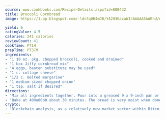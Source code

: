 ```yaml
---
source: www.cookbooks.com/Recipe-Details.aspx?id=800432
title: Broccoli Cornbread
image: https://1.bp.blogspot.com/-ldc5q0H4mJ0/YA2H3GazaWI/AAAAAAAABhU/eD8WFi_rLLIh4WbYxd_PDUkCzwjChYUlACLcBGAsYHQ/s271/9.png

yield: 6
ratingValue: 4.5
calories: 241 calories
reviewCount: 41
cookTime: PT1H
prepTime: PT37M
ingredients:
- "1 10 oz. pkg. chopped broccoli, cooked and drained"
- "1 box Jiffy cornbread mix"
- "4 eggs, beaten substitute may be used"
- "1 c. cottage cheese"
- "1/2 c. melted margarine"
- "1 medium sized chopped onion"
- "1 tsp. salt if desired"
directions:
- "Mix all ingredients together. Pour into a greased 9 x 9-inch pan or a 10-inch round skillet."
- "Bake at 400u00b0 about 30 minutes. The bread is very moist when done."
crypto:
- "Blockchain analysis, as a relatively new market sector within Bitcoin, demonstrates the weakness of pseudonymity."
---
```

